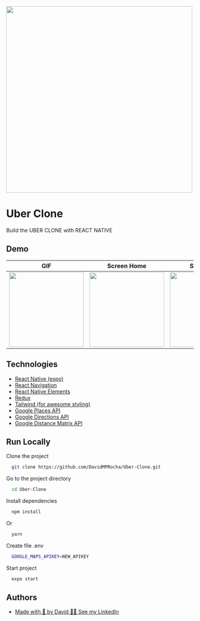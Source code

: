 <img src="https://user-images.githubusercontent.com/33318630/180867350-a22601db-d689-41cb-9629-942eea48445f.png" width="500" />



# Uber Clone

Build the UBER CLONE with REACT NATIVE

## Demo

GIF           |  Screen Home          |  Screen Map          |  Ride Options
:-------------------------:|:-------------------------:|:-------------------------:|:-------------------------:
<img src="https://user-images.githubusercontent.com/33318630/180883637-ed6a5eb7-b6df-4084-94f5-024b8165f547.gif" width="200" /> | <img src="https://user-images.githubusercontent.com/33318630/180884037-12f14e80-0364-4088-8ef2-a2f3a7cc09d1.png" width="200" /> |  <img src="https://user-images.githubusercontent.com/33318630/180884024-2af610c8-4ae4-463d-856d-6937756e51fc.png" width="200" /> | <img src="https://user-images.githubusercontent.com/33318630/180884066-76674afc-a06f-41f0-bf19-b68d046f2465.png" width="200" />

## Technologies

 - [React Native (expo)](https://reactnative.dev)
 - [React Navigation](https://reactnavigation.org/)
 - [React Native Elements](https://reactnativeelements.com/)
 - [Redux](https://redux.js.org/)
 - [Tailwind (for awesome styling)](https://www.npmjs.com/package/twrnc)
 - [Google Places API](https://developers.google.com/maps/documentation/places/web-service)
 - [Google Directions API](https://developers.google.com/maps/documentation/directions)
 - [Google Distance Matrix API](https://developers.google.com/maps/documentation/distance-matrix)


## Run Locally

Clone the project

```bash
  git clone https://github.com/DavidMPRocha/Uber-Clone.git
```

Go to the project directory

```bash
  cd Uber-Clone
```

Install dependencies

```bash
  npm install
```
Or
```bash
  yarn
```

Create file .env
```bash
  GOOGLE_MAPS_APIKEY=NEW_APIKEY
```

Start project

```bash
  expo start
```


## Authors

- [Made with 💜 by David 👋🏼 See my LinkedIn](https://www.linkedin.com/in/davidmprocha)

